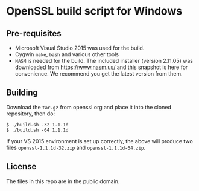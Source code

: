 # OpenSSL build script for Windows

## Pre-requisites

* Microsoft Visual Studio 2015 was used for the build.
* Cygwin `make`, `bash` and various other tools
* `NASM` is needed for the build.  The included installer (version
  2.11.05) was downloaded from https://www.nasm.us/ and this snapshot
  is here for convenience.  We recommend you get the latest version
  from them.

## Building

Download the `tar.gz` from openssl.org and place it into the cloned
repository, then do:

    $ ./build.sh -32 1.1.1d
    $ ./build.sh -64 1.1.1d

If your VS 2015 environment is set up correctly, the above will
produce two files `openssl-1.1.1d-32.zip` and `openssl-1.1.1d-64.zip`.

## License

The files in this repo are in the public domain.

